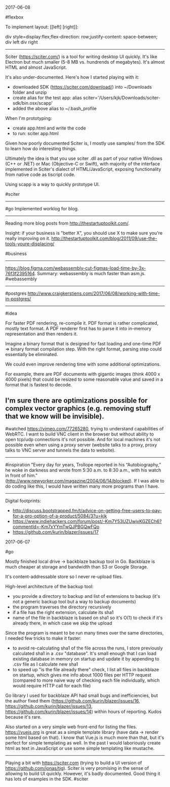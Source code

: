 2017-06-08

#flexbox

To implement layout: [[left]     [right]]:

div style=display:flex;flex-direction: row;justify-content: space-between;
  div
    left
  div
    right

---

Sciter (https://sciter.com/) is a tool for writing desktop UI quickly. It's like Electron but much smaller (5-8 MB vs. hundrends of megabytes). It's almost HTML and almost JavaScript.

It's also under-documented. Here's how I started playing with it:
* downloaded SDK (https://sciter.com/download/) into ~/Downloads folder and unzip
* create alias for the test app: alias sciter='/Users/kjk/Downloads/sciter-sdk/bin.osx/scapp'
* added the above alias to ~/.bash_profile

When I'm prototyping:
* create app.html and write the code
* to run: sciter app.html

Given how poorly documented Sciter is, I mostly use samples/ from the SDK to learn how do interesting things.

Ultimately the idea is that you use sciter .dll as part of your native Windows (C++ or .NET) or Mac (Objective-C or Swift), with majority of the interface implemented in Sciter's dialect of HTML/JavaScript, exposing functionality from native code as tiscript code.

Using scapp is a way to quickly prototype UI.

#sciter

---

#go Implemented worklog for blog.

---

Reading more blog posts from http://thestartuptoolkit.com/.

Insight: if your business is "better X", you should use X to make sure you're really improving on it. http://thestartuptoolkit.com/blog/2011/09/use-the-tools-youre-displacing/

#business

---

https://blog.figma.com/webassembly-cut-figmas-load-time-by-3x-76f3f2395164. Summary: webassembly is much faster than asm.js. #webassembly

---

#postgres http://www.craigkerstiens.com/2017/06/08/working-with-time-in-postgres/

---
#idea

For faster PDF rendering, re-compile it. PDF format is rather complicated, mostly text format. A PDF renderer first has to parse it into in-memory representation and then renders it.

Imagine a binary format that is designed for fast loading and one-time PDF => binary format compilation step. With the right format, parsing step could essentially be eliminated.

We could even improve rendering time with some additional optimizations.

For example, there are PDF documents with gigantic images (think 4000 x 4000 pixels) that could be resized to some reasonable value and saved in a format that is fastest to decode.

I'm sure there are optimizations possible for complex vector graphics (e.g. removing stuff that we know will be invisible).
---

#watched https://vimeo.com/77265280, trying to understand capabilities of WebRTC. I want to build VNC client in the browser but without ability to open tcp/udp connections it's not possible. And for local machines it's not possible even when using a proxy server (website talks to a proxy, proxy talks to VNC server and tunnels the data to website).

---

#inspiration "Every day for years, Trollope reported in his “Autobiography,” he woke in darkness and wrote from 5:30 a.m. to 8:30 a.m., with his watch in front of him." (http://www.newyorker.com/magazine/2004/06/14/blocked). If I was able to do coding like this, I would have written many more programs than I have.

---

Digital footprints:
* http://discuss.bootstrapped.fm/t/advice-on-getting-free-users-to-pay-for-a-pro-option-of-a-product/5084/3?u=kjk
* https://www.indiehackers.com/forum/post/-Km7Y53UZUwjvKGZECh6?commentId=-Km7xYYmTwQJPBGQwFQo
* https://github.com/kurin/blazer/issues/17

2017-06-07

#go

Mostly finished local drive -> backblaze backup tool in Go. Backblaze is much cheaper at storage and bandwidth than S3 or Google Storage.

It's content-addressable store so I never re-upload files.

High-level architecture of the backup tool:
* you provide a directory to backup and list of extensions to backup (it's not a generic backup tool but a way to backup documents)
* the program traverses the directory recursively
* if a file has the right extension, calculate its sha1
* name of the file in backblaze is based on sha1 so it's O(1) to check if it's already there, in which case we skip the upload

Since the program is meant to be run many times over the same directories, I needed few tricks to make it faster:
* to avoid re-calculating sha1 of the file across the runs, I store previously calculated sha1 in a .csv "database". It's small enough that I can load existing database in memory on startup and update it by appending to .csv file as I calculate new sha1
* to speed up "is the file already there" check, I list all files in backblaze on startup, which gives me info about 1000 files per HTTP request (compared to more naive way of checking each file individually, which would require HTTP call for each file)

Go library I used for backblaze API had small bugs and inefficiencies, but the author fixed them (https://github.com/kurin/blazer/issues/16, https://github.com/kurin/blazer/issues/13, https://github.com/kurin/blazer/issues/14) within hours of reporting. Kudos because it's rare.

Also started on a very simple web front-end for listing the files. https://vuejs.org is great as a simple template library (have data -> render some html based on that). I know that Vue.js is much more than that, but it's perfect for simple templating as well. In the past I would laboriously create html as text in JavaScript or use some simple templating like mustache.

---

Playing a bit with https://sciter.com (trying to build a UI version of https://github.com/jonas/tig). Sciter is very promising in the sense of allowing to build UI quickly. However, it's badly documented. Good thing it has lots of examples in the SDK. #sciter
